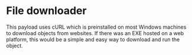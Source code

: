 # File downloader
This payload uses cURL which is preinstalled on most Windows machines to download objects from websites. If there was an EXE hosted on a web platform, this would be a simple and easy way to download and run the object. 
